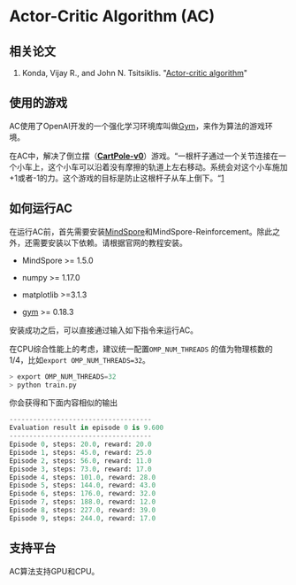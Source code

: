 # Actor-Critic Algorithm (AC)

## 相关论文

1. Konda, Vijay R., and John N. Tsitsiklis. "[Actor-critic algorithm](https://proceedings.neurips.cc/paper/1999/file/6449f44a102fde848669bdd9eb6b76fa-Paper.pdf)"

## 使用的游戏

AC使用了OpenAI开发的一个强化学习环境库叫做[Gym](https://github.com/openai/gym)，来作为算法的游戏环境。

在AC中，解决了倒立摆（[**CartPole-v0**](https://gym.openai.com/envs/CartPole-v0/)）游戏。“一根杆子通过一个关节连接在一个小车上，这个小车可以沿着没有摩擦的轨道上左右移动。系统会对这个小车施加+1或者-1的力。这个游戏的目标是防止这根杆子从车上倒下。“[1](https://gym.openai.com/envs/CartPole-v0/)

## 如何运行AC

在运行AC前，首先需要安装[MindSpore](https://www.mindspore.cn/install)和MindSpore-Reinforcement。除此之外，还需要安装以下依赖。请根据官网的教程安装。

- MindSpore >= 1.5.0

- numpy >= 1.17.0
- matplotlib >=3.1.3
- [gym](https://github.com/openai/gym) >= 0.18.3

安装成功之后，可以直接通过输入如下指令来运行AC。

在CPU综合性能上的考虑，建议统一配置`OMP_NUM_THREADS` 的值为物理核数的1/4，比如`export OMP_NUM_THREADS=32`。

```python
> export OMP_NUM_THREADS=32
> python train.py
```

你会获得和下面内容相似的输出

```python
------------------------------------
Evaluation result in episode 0 is 9.600
------------------------------------
Episode 0, steps: 20.0, reward: 20.0
Episode 1, steps: 45.0, reward: 25.0
Episode 2, steps: 56.0, reward: 11.0
Episode 3, steps: 73.0, reward: 17.0
Episode 4, steps: 101.0, reward: 28.0
Episode 5, steps: 144.0, reward: 43.0
Episode 6, steps: 176.0, reward: 32.0
Episode 7, steps: 188.0, reward: 12.0
Episode 8, steps: 227.0, reward: 39.0
Episode 9, steps: 244.0, reward: 17.0
```

## 支持平台

AC算法支持GPU和CPU。

